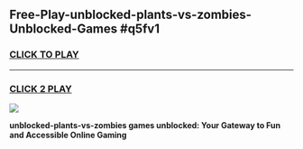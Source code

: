
## Free-Play-unblocked-plants-vs-zombies-Unblocked-Games #q5fv1
<h3>
<a href="https://news.freeplayer.one?title=unblocked-plants-vs-zombies&ref=8M">CLICK TO PLAY</a></h3>
<hr>

<h3>
<a href="https://news.freeplayer.one?title=unblocked-plants-vs-zombies&ref=8M">CLICK 2 PLAY</a>
  
</h3>

<a href="https://news.freeplayer.one?title=unblocked-plants-vs-zombies&ref=8M"><img src="https://clearcache.store/games.png"></a>


**unblocked-plants-vs-zombies games unblocked: Your Gateway to Fun and Accessible Online Gaming**
